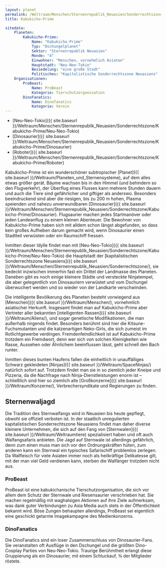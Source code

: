 ```yaml
---
layout: planet
permalink: /Weltraum/Menschen/Sternenrepublik_Neuasien/Sonderrechtszone/Kabukicho-Prime/
title: Kabukicho-Prime

sitedata:
    Planeten:
        Kabukicho-Prime:
            Name: "Kabukicho-Prime"
            Typ: "Dschungelplanet"
            Sektor: "Sternenrepublik Neuasien"
            Monde: "4"
            Einwohner: "Menschen, vornehmlich Asiaten"
            Hauptstadt: "Neu-Neo-Tokio"
            Besiedelung: "eine große Stadt"
            Politisches: "Kapitalistische Sonderrechtszone Neuasiens"
    Organisationen:
        ProBeast:
            Name: ProBeast
            Kategorie: Tierschutzorganisation
        DinoFanatics:
            Name: Dinofanatics
            Kategorie: Verein
---
```




- [Neu-Neo-Tokio]({{ site.baseurl }}/Weltraum/Menschen/Sternenrepublik_Neuasien/Sonderrechtszone/Kabukicho-Prime/Neu-Neo-Tokio)
- [Dinosaurier]({{ site.baseurl }}/Weltraum/Menschen/Sternenrepublik_Neuasien/Sonderrechtszone/Kabukicho-Prime/Dinosaurier)
- [Roboter]({{ site.baseurl }}/Weltraum/Menschen/Sternenrepublik_Neuasien/Sonderrechtszone/Kabukicho-Prime/Roboter)

Kabukicho-Prime ist ein wunderschöner subtropischer [Planet]({{ site.baseurl }}/Weltraum/Planeten_und_Sternensysteme), auf dem alles etwas größer gerät. Bäume wachsen bis in den Himmel (und behindern so den Flugverkehr), der Überflug eines Flusses kann mehrere Stunden dauern und auch die Tiere sind gefährlicher und giftiger als anderswo. Besonders beeindruckend sind aber die riesigen, bis zu 200 m hohen, Plasma speienden und nahezu unverwundbaren [Dinosaurier]({{ site.baseurl }}/Weltraum/Menschen/Sternenrepublik_Neuasien/Sonderrechtszone/Kabukicho-Prime/Dinosaurier). Flugsaurier machen jedes Startmanöver oder jeden Landeanflug zu einem kleinen Abenteuer. Die Bewohner von Kabukicho-Prime haben sich mit alldem schon längst abgefunden, so dass kein großes Aufheben darum gemacht wird, wenn Dinosaurier einen Stadtteil verwüsten oder ein Raumschiff fressen.

Inmitten dieser Idylle findet man mit [Neu-Neo-Tokio]({{ site.baseurl }}/Weltraum/Menschen/Sternenrepublik_Neuasien/Sonderrechtszone/Kabukicho-Prime/Neu-Neo-Tokio) die Hauptstadt der [kapitalistischen Sonderrechtszone Neuasiens]({{ site.baseurl }}/Weltraum/Menschen/Sternenrepublik_Neuasien/Sonderrechtszone/), sie bedeckt inzwischen immerhin fast ein Drittel der Landmasse des Planeten. Daneben gibt es noch einige kleinere Städte und versteckte Ninjatempel, die aber gelegentlich von Dinosauriern verwüstet und vom Dschungel überwuchert werden und so wieder von der Landkarte verschwinden.

Die intelligente Bevölkerung des Planeten besteht vorwiegend aus [Menschen]({{ site.baseurl }}/Weltraum/Menschen/), vornehmlich asiatischer Herkunft. Insgesamt findet man auf Kabukicho-Prime aber Vertreter aller bekannten [intelligenten Rassen]({{ site.baseurl }}/Weltraum/Aliens/), und sogar genetische Modifikationen, die man außerhalb nirgends findet. Besonders berühmt sind hier die Kitsune-Fuchsmutanten und die katzenartigen Neko-Girls, die sich zumeist im Rotlichtgewerbe verdingen. Fremdenfeindlichkeit ist auf Kabukicho-Prime trotzdem ein Fremdwort, denn wer sich von solchen Kleinigkeiten wie Rasse, Aussehen oder Ähnlichem beeinflussen lässt, geht schnell den Bach runter.

Inmitten dieses bunten Haufens fallen die einheitlich in unauffälliges Schwarz gekleideten [Ninjas]({{ site.baseurl }}/Weltraum/SpaceNinjas/) natürlich sofort auf. Trotzdem findet man sie in so ziemlich jeder Kneipe und Pizzeria, da die Nachfrage nach Ninja-Dienstleistungen enorm ist &ndash; schließlich sind hier so ziemlich alle [Großkonzerne]({{ site.baseurl }}/Weltraum/Konzerne/), Verbrechersyndikate und Regierungen zu finden.

## Sternenwaljagd

Die Tradition des Sternwalfangs wird in Neuasien bis heute gepflegt, obwohl sie offiziell verboten ist. In der staatlich unregulierten kapitalistischen Sonderrechtszone Neuasiens findet man daher diverse kleinere Unternehmen, die sich auf den Fang von [Sternwalen]({{ site.baseurl }}/Weltraum/Weltraumtiere) spezialisiert haben und oft auch Walfangsafaris anbieten. Die Jagd auf Sternwale ist allerdings gefährlich, denn zum einen muss man sich vor den Ordnungskräften hüten, zum anderen kann ein Sternwal ein typisches Safarischiff problemlos zerlegen. Da Walfleisch für viele Asiaten immer noch als heilkräftige Delikatesse gilt, mit der man viel Geld verdienen kann, sterben die Walfänger trotzdem nicht aus.

### ProBeast

ProBeast ist eine kabukichanische Tierschutzorganisation, die sich vor allem dem Schutz der Sternwale und Riesensaurier verschrieben hat. Sie machen regelmäßig mit waghalsigen Aktionen auf ihre Ziele aufmerksam, was dank guter Verbindungen zu Asia Media auch stets in der Öffentlichkeit bekannt wird. Böse Zungen behaupten allerdings, ProBeast sei eigentlich eine geschickt getarnte Imagekampagne des Medienkonzerns.

### DinoFanatics

Die DinoFanatics sind ein loser Zusammenschluss von Dinosaurier-Fans. Sie veranstalten oft Ausflüge in den Dschungel und die größten Dino-Cosplay Parties von Neu-Neo-Tokio. Traurige Berühmtheit erlangt diese Gruppierung als ein Dinosaurier, mit einem Schluckauf, &frac34; der Mitglieder röstete.
